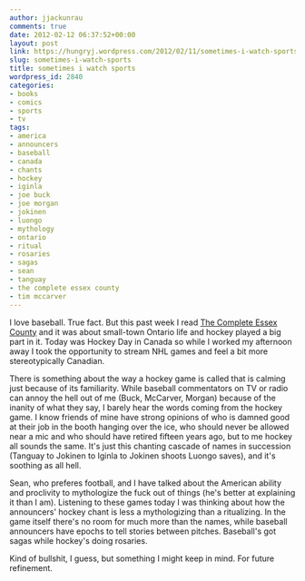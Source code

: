 ```yaml
---
author: jjackunrau
comments: true
date: 2012-02-12 06:37:52+00:00
layout: post
link: https://hungryj.wordpress.com/2012/02/11/sometimes-i-watch-sports/
slug: sometimes-i-watch-sports
title: sometimes i watch sports
wordpress_id: 2840
categories:
- books
- comics
- sports
- tv
tags:
- america
- announcers
- baseball
- canada
- chants
- hockey
- iginla
- joe buck
- joe morgan
- jokinen
- luongo
- mythology
- ontario
- ritual
- rosaries
- sagas
- sean
- tanguay
- the complete essex county
- tim mccarver
---
```


I love baseball. True fact. But this past week I read [The Complete Essex County](http://librarianaut.com/2012/02/09/book-review-the-complete-essex-county/) and it was about small-town Ontario life and hockey played a big part in it. Today was Hockey Day in Canada so while I worked my afternoon away I took the opportunity to stream NHL games and feel a bit more stereotypically Canadian.

There is something about the way a hockey game is called that is calming just because of its familiarity. While baseball commentators on TV or radio can annoy the hell out of me (Buck, McCarver, Morgan) because of the inanity of what they say, I barely hear the words coming from the hockey game. I know friends of mine have strong opinions of who is damned good at their job in the booth hanging over the ice, who should never be allowed near a mic and who should have retired fifteen years ago, but to me hockey all sounds the same. It's just this chanting cascade of names in succession (Tanguay to Jokinen to Iginla to Jokinen shoots Luongo saves), and it's soothing as all hell.

Sean, who preferes football, and I have talked  about the American ability and proclivity to mythologize the fuck out of things (he's better at explaining it than I am). Listening to these games today I was thinking about how the announcers' hockey chant is less a mythologizing than a ritualizing. In the game itself there's no room for much more than the names, while baseball announcers have epochs to tell stories between pitches. Baseball's got sagas while hockey's doing rosaries.

Kind of bullshit, I guess, but something I might keep in mind. For future refinement.
